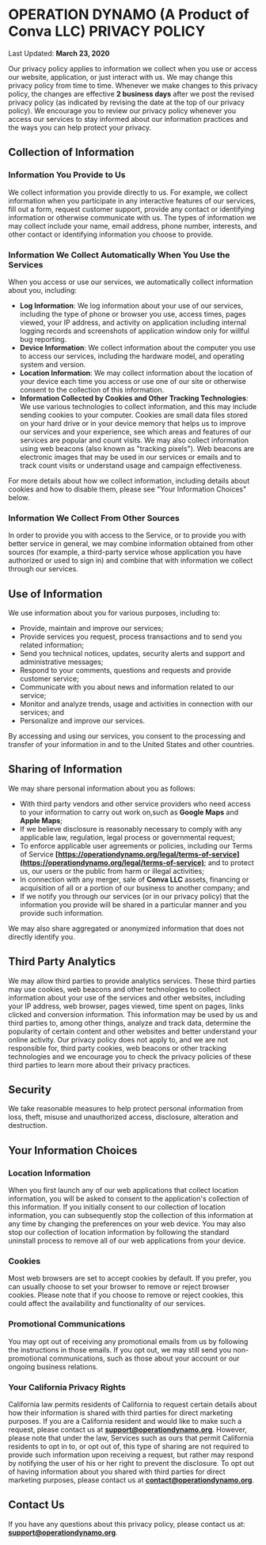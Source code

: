 # **OPERATION DYNAMO (A Product of Conva LLC)** PRIVACY POLICY

Last Updated: **March 23, 2020**

Our privacy policy applies to information we collect when you use or access our website, application, or just interact with us. We may change this privacy policy from time to time. Whenever we make changes to this privacy policy, the changes are effective **2 business days** after we post the revised privacy policy (as indicated by revising the date at the top of our privacy policy). We encourage you to review our privacy policy whenever you access our services to stay informed about our information practices and the ways you can help protect your privacy.

## Collection of Information

### Information You Provide to Us

We collect information you provide directly to us. For example, we collect information when you participate in any interactive features of our services, fill out a form, request customer support, provide any contact or identifying information or otherwise communicate with us. The types of information we may collect include your name, email address, phone number, interests, and other contact or identifying information you choose to provide.

### Information We Collect Automatically When You Use the Services

When you access or use our services, we automatically collect information about you, including:

-   **Log Information**: We log information about your use of our services, including the type of phone or browser you use, access times, pages viewed, your IP address, and activity on application including internal logging records and screenshots of application window only for willful bug reporting.
-   **Device Information**: We collect information about the computer you use to access our services, including the hardware model, and operating system and version.
-   **Location Information**: We may collect information about the location of your device each time you access or use one of our site or otherwise consent to the collection of this information.
-   **Information Collected by Cookies and Other Tracking Technologies**: We use various technologies to collect information, and this may include sending cookies to your computer. Cookies are small data files stored on your hard drive or in your device memory that helps us to improve our services and your experience, see which areas and features of our services are popular and count visits. We may also collect information using web beacons (also known as "tracking pixels"). Web beacons are electronic images that may be used in our services or emails and to track count visits or understand usage and campaign effectiveness.

For more details about how we collect information, including details about cookies and how to disable them, please see "Your Information Choices" below.

### Information We Collect From Other Sources

In order to provide you with access to the Service, or to provide you with better service in general, we may combine information obtained from other sources (for example, a third-party service whose application you have authorized or used to sign in) and combine that with information we collect through our services.

## Use of Information

We use information about you for various purposes, including to:

-   Provide, maintain and improve our services;
-   Provide services you request, process transactions and to send you related information;
-   Send you technical notices, updates, security alerts and support and administrative messages;
-   Respond to your comments, questions and requests and provide customer service;
-   Communicate with you about news and information related to our service;
-   Monitor and analyze trends, usage and activities in connection with our services; and
-   Personalize and improve our services.

By accessing and using our services, you consent to the processing and transfer of your information in and to the United States and other countries.

## Sharing of Information

We may share personal information about you as follows:

-   With third party vendors and other service providers who need access to your information to carry out work on,such as **Google Maps** and **Apple Maps**;
-   If we believe disclosure is reasonably necessary to comply with any applicable law, regulation, legal process or governmental request;
-   To enforce applicable user agreements or policies, including our Terms of Service **[https://operationdynamo.org/legal/terms-of-service](https://operationdynamo.org/legal/terms-of-service)**; and to protect us, our users or the public from harm or illegal activities;
-   In connection with any merger, sale of **Conva LLC** assets, financing or acquisition of all or a portion of our business to another company; and
-   If we notify you through our services (or in our privacy policy) that the information you provide will be shared in a particular manner and you provide such information.

We may also share aggregated or anonymized information that does not directly identify you.

## Third Party Analytics

We may allow third parties to provide analytics services. These third parties may use cookies, web beacons and other technologies to collect information about your use of the services and other websites, including your IP address, web browser, pages viewed, time spent on pages, links clicked and conversion information. This information may be used by us and third parties to, among other things, analyze and track data, determine the popularity of certain content and other websites and better understand your online activity. Our privacy policy does not apply to, and we are not responsible for, third party cookies, web beacons or other tracking technologies and we encourage you to check the privacy policies of these third parties to learn more about their privacy practices.

## Security

We take reasonable measures to help protect personal information from loss, theft, misuse and unauthorized access, disclosure, alteration and destruction.

## Your Information Choices

### Location Information

When you first launch any of our web applications that collect location information, you will be asked to consent to the application's collection of this information. If you initially consent to our collection of location information, you can subsequently stop the collection of this information at any time by changing the preferences on your web device. You may also stop our collection of location information by following the standard uninstall process to remove all of our web applications from your device.

### Cookies

Most web browsers are set to accept cookies by default. If you prefer, you can usually choose to set your browser to remove or reject browser cookies. Please note that if you choose to remove or reject cookies, this could affect the availability and functionality of our services.

### Promotional Communications

You may opt out of receiving any promotional emails from us by following the instructions in those emails. If you opt out, we may still send you non-promotional communications, such as those about your account or our ongoing business relations.

### Your California Privacy Rights

California law permits residents of California to request certain details about how their information is shared with third parties for direct marketing purposes. If you are a California resident and would like to make such a request, please contact us at **[support@operationdynamo.org](mailto:support@operationdynamo.org)**. However, please note that under the law, Services such as ours that permit California residents to opt in to, or opt out of, this type of sharing are not required to provide such information upon receiving a request, but rather may respond by notifying the user of his or her right to prevent the disclosure. To opt out of having information about you shared with third parties for direct marketing purposes, please contact us at **[contact@operationdynamo.org](mailto:contact@operationdynamo.org)**.

## Contact Us

If you have any questions about this privacy policy, please contact us at: **[support@operationdynamo.org](mailto:support@operationdynamo.org)**.
